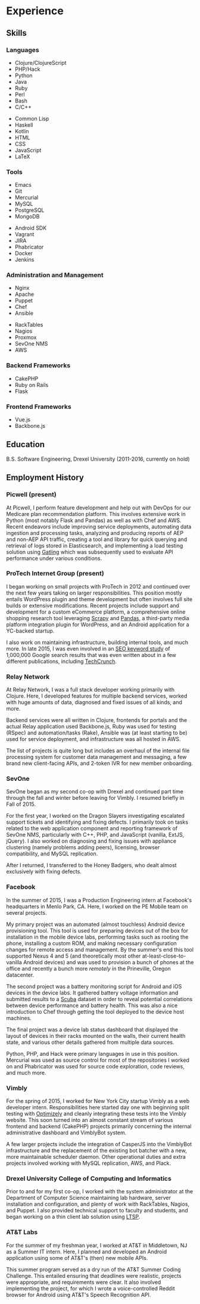 # Experience

## Skills

### Languages

<div class="row" id="language-list">
<div class="one-half first">
<ul>
<li>Clojure/ClojureScript</li>
<li>PHP/Hack</li>
<li>Python</li>
<li>Java</li>
<li>Ruby</li>
<li>Perl</li>
<li>Bash</li>
<li>C/C++</li>
</ul>
</div>
<div class="one-half">
<ul>
<li>Common Lisp</li>
<li>Haskell</li>
<li>Kotlin</li>
<li>HTML</li>
<li>CSS</li>
<li>JavaScript</li>
<li>LaTeX</li>
</ul>
</div>
</div>

### Tools

<div class="row" id="language-list">
<div class="one-half first">
<ul>
<li>Emacs</li>
<li>Git</li>
<li>Mercurial</li>
<li>MySQL</li>
<li>PostgreSQL</li>
<li>MongoDB</li>
</ul>
</div>
<div class="one-half">
<ul>
<li>Android SDK</li>
<li>Vagrant</li>
<li>JIRA</li>
<li>Phabricator</li>
<li>Docker</li>
<li>Jenkins</li>
</ul>
</div>
</div>

### Administration and Management

<div class="row" id="language-list">
<div class="one-half first">
<ul>
<li>Nginx</li>
<li>Apache</li>
<li>Puppet</li>
<li>Chef</li>
<li>Ansible</li>
</ul>
</div>
<div class="one-half">
<ul>
<li>RackTables</li>
<li>Nagios</li>
<li>Proxmox</li>
<li>SevOne NMS</li>
<li>AWS</li>
</ul>
</div>
</div>

### Backend Frameworks

+ CakePHP
+ Ruby on Rails
+ Flask

### Frontend Frameworks

+ Vue.js
+ Backbone.js

## Education

B.S. Software Engineering, Drexel University (2011-2016, currently on hold)

## Employment History

### Picwell (present)

At Picwell, I perform feature development and help out with DevOps for
our Medicare plan recommendation platform. This involves extensive
work in Python (most notably Flask and Pandas) as well as with Chef
and AWS. Recent endeavors include improving service deployments,
automating data ingestion and processing tasks, analyzing and
producing reports of AEP and non-AEP API traffic, creating a tool and
library for quick querying and retrieval of logs stored in
Elasticsearch, and implementing a load testing solution using
[Gatling](https://gatling.io/) which was subsequently used to evaluate
API performance under various conditions.

### ProTech Internet Group (present)

I began working on small projects with ProTech in 2012 and continued
over the next few years taking on larger responsibilities. This
position mostly entails WordPress plugin and theme development but
often involves full site builds or extensive modifications. Recent
projects include support and development for a custom eCommerce
platform, a comprehensive online shopping research tool leveraging
[Scrapy](https://scrapy.org/) and [Pandas](http://pandas.pydata.org/),
a third-party media platform integration plugin for WordPress, and an
Android application for a YC-backed startup.

I also work on maintaining infrastructure, building internal tools,
and much more. In late 2015, I was even involved in an [SEO keyword
study](http://backlinko.com/search-engine-ranking) of 1,000,000 Google
search results that was even written about in a few different
publications, including
[TechCrunch](http://techcrunch.com/2016/02/12/study-says-data-driven-seo-might-be-possible/).

### Relay Network

At Relay Network, I was a full stack developer working primarily with
Clojure. Here, I developed features for multiple backend services,
worked with huge amounts of data, diagnosed and fixed issues of all
kinds, and more.

Backend services were all written in Clojure, frontends for portals
and the actual Relay application used Backbone.js, Ruby was used for
testing (RSpec) and automation/tasks (Rake), Ansible was (at least
starting to be) used for service deployment, and infrastructure was
all hosted in AWS.

The list of projects is quite long but includes an overhaul of the
internal file processing system for customer data management and
messaging, a few brand new client-facing APIs, and 2-token IVR for new
member onboarding.

### SevOne

SevOne began as my second co-op with Drexel and continued part time
through the fall and winter before leaving for Vimbly. I resumed
briefly in Fall of 2015.

For the first year, I worked on the Dragon Slayers investigating
escalated support tickets and identifying and fixing defects. I
primarily took on tasks related to the web application component and
reporting framework of SevOne NMS, particularly with C++, PHP, and
JavaScript (vanilla, ExtJS, jQuery). I also worked on diagnosing and
fixing issues with appliance clustering (namely problems adding
peers), licensing, browser compatibility, and MySQL replication.

After I returned, I transferred to the Honey Badgers, who dealt almost
exclusively with fixing defects.

### Facebook

In the summer of 2015, I was a Production Engineering intern at
Facebook's headquarters in Menlo Park, CA. Here, I worked on the PE
Mobile team on several projects.

My primary project was an automated (almost touchless) Android device
provisioning tool. This tool is used for preparing devices out of the
box for installation in the mobile device labs, performing tasks such
as rooting the phone, installing a custom ROM, and making necessary
configuration changes for remote access and management. By the
summer's end this tool supported Nexus 4 and 5 (and theoretically most
other at-least-close-to-vanilla Android devices) and was used to
provision a bunch of phones at the office and recently a bunch more
*remotely* in the Prineville, Oregon datacenter.

The second project was a battery monitoring script for Android and iOS
devices in the device labs. It gathered battery voltage information
and submitted results to a
[Scuba](https://www.facebook.com/notes/facebook-engineering/under-the-hood-data-diving-with-scuba/10150599692628920/)
dataset in order to reveal potential correlations between device
performance and battery health. This was also a nice introduction to
Chef through getting the tool deployed to the device host machines.

The final project was a device lab status dashboard that displayed the
layout of devices in their racks mounted on the walls, their current
health state, and various other details gathered from multiple data
sources.

Python, PHP, and Hack were primary languages in use in this
position. Mercurial was used as source control for most of the
repositories I worked on and Phabricator was used for source code
exploration, code reviews, and much more.

### Vimbly

For the spring of 2015, I worked for New York City startup Vimbly as a
web developer intern. Responsibilities here started day one with
beginning split testing with [Optimizely](https://www.optimizely.com/)
and cleanly integrating these tests into the Vimbly website. This soon
turned into an almost constant stream of various frontend and backend
(CakePHP) projects primarily concerning the internal administrative
dashboard and VimblyBot system.

A few larger projects include the integration of CasperJS into the
VimblyBot infrastructure and the replacement of the existing bot
batcher with a new, more maintainable scheduler daemon. Other
operational duties and extra projects involved working with MySQL
replication, AWS, and Plack.

### Drexel University College of Computing and Informatics

Prior to and for my first co-op, I worked with the system
administrator at the Department of Computer Science maintaining lab
hardware, server installation and configuration, and plenty of work
with RackTables, Nagios, and Puppet. I also provided technical support
to faculty and students, and began working on a thin client lab
solution using [LTSP](http://ltsp.org/).

### AT&T Labs

For the summer of my freshman year, I worked at AT&T in Middletown, NJ
as a Summer IT intern. Here, I planned and developed an Android
application using some of AT&T's (then) new mobile APIs.

This summer program served as a dry run of the AT&T Summer Coding
Challenge. This entailed ensuring that deadlines were realistic,
projects were appropriate, and requirements were clear. It also
involved implementing the project, for which I wrote a
voice-controlled Reddit browser for Android using AT&T's Speech
Recognition API.
